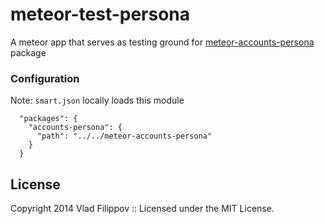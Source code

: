 meteor-test-persona
=========================

A meteor app that serves as testing ground for
[meteor-accounts-persona](https://github.com/vladikoff/meteor-accounts-persona) package


### Configuration

Note: `smart.json` locally loads this module

```
  "packages": {
    "accounts-persona": {
      "path": "../../meteor-accounts-persona"
    }
  }
```

## License
Copyright 2014 Vlad Filippov :: Licensed under the MIT License.

